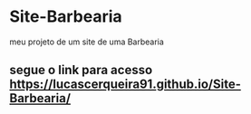 # Site-Barbearia
 meu projeto de um site de uma Barbearia
 
 ## segue o link para acesso https://lucascerqueira91.github.io/Site-Barbearia/
